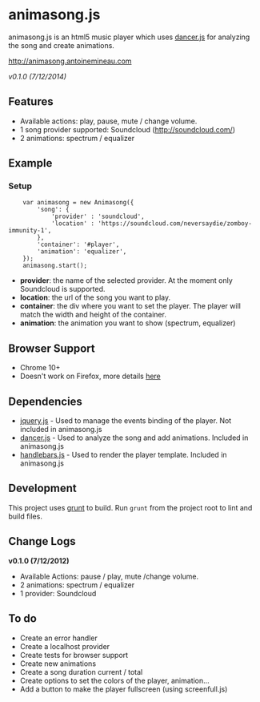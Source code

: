 animasong.js
======

animasong.js is an html5 music player which uses [dancer.js](https://github.com/jsantell/dancer.js/) for analyzing the song and create animations.

http://animasong.antoinemineau.com

_v0.1.0 (7/12/2014)_

Features
---
* Available actions: play, pause, mute / change volume.
* 1 song provider supported: Soundcloud (http://soundcloud.com/)
* 2 animations: spectrum / equalizer

Example
---
### Setup
```
    var animasong = new Animasong({
        'song': {
            'provider' : 'soundcloud',
            'location' : 'https://soundcloud.com/neversaydie/zomboy-immunity-1',
        },
        'container': '#player',
        'animation': 'equalizer',
    });
    animasong.start();
```

* **provider**: the name of the selected provider. At the moment only Soundcloud is supported.
* **location**: the url of the song you want to play.
* **container**: the div where you want to set the player. The player will match the width and height of the container.
* **animation**: the animation you want to show (spectrum, equalizer)


Browser Support
----

* Chrome 10+
* Doesn't work on Firefox, more details [here](http://stackoverflow.com/questions/19708561/firefox-25and-audiocontext-createjavascriptnote-not-a-function)

Dependencies
---
* [jquery.js](https://github.com/jquery/jquery) - Used to manage the events binding of the player. Not included in animasong.js
* [dancer.js](https://github.com/jsantell/dancer.js/) - Used to analyze the song and add animations. Included in animasong.js
* [handlebars.js](https://github.com/wycats/handlebars.js/) - Used to render the player template. Included in animasong.js

Development
---
This project uses [grunt](https://github.com/cowboy/grunt) to build. Run `grunt` from the project root to lint and build files.

Change Logs
---

**v0.1.0 (7/12/2012)**

* Available Actions: pause / play, mute /change volume.
* 2 animations: spectrum / equalizer
* 1 provider: Soundcloud

To do
---
* Create an error handler
* Create a localhost provider
* Create tests for browser support
* Create new animations
* Create a song duration current / total
* Create options to set the colors of the player, animation...
* Add a button to make the player fullscreen (using screenfull.js)
